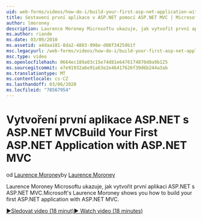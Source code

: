 ```yaml
---
uid: web-forms/videos/how-do-i/build-your-first-asp-net-application-with-asp-net-mvc
title: Sestavení první aplikace v ASP.NET pomocí ASP.NET MVC | Microsoft Docs
author: lmoroney
description: Laurence Moroney Microsoftu ukazuje, jak vytvořit první aplikaci ASP.NET s ASP.NET MVC.
ms.author: riande
ms.date: 03/09/2010
ms.assetid: a4daa181-8da2-4883-998e-d08f34259b1f
msc.legacyurl: /web-forms/videos/how-do-i/build-your-first-asp-net-application-with-asp-net-mvc
msc.type: video
ms.openlocfilehash: 0664ec189a03c15e74d81e6476174870d0a9b125
ms.sourcegitcommit: e7e91932a6e91a63e2e46417626f39d6b244a3ab
ms.translationtype: MT
ms.contentlocale: cs-CZ
ms.lasthandoff: 03/06/2020
ms.locfileid: "78567954"
---
```

# <a name="build-your-first-aspnet-application-with-aspnet-mvc"></a><span data-ttu-id="74a0e-103">Vytvoření první aplikace ASP.NET s ASP.NET MVC</span><span class="sxs-lookup"><span data-stu-id="74a0e-103">Build Your First ASP.NET Application with ASP.NET MVC</span></span>

<span data-ttu-id="74a0e-104">od [Laurence Moroney](https://github.com/lmoroney)</span><span class="sxs-lookup"><span data-stu-id="74a0e-104">by [Laurence Moroney](https://github.com/lmoroney)</span></span>

<span data-ttu-id="74a0e-105">Laurence Moroney Microsoftu ukazuje, jak vytvořit první aplikaci ASP.NET s ASP.NET MVC.</span><span class="sxs-lookup"><span data-stu-id="74a0e-105">Microsoft's Laurence Moroney shows you how to build your first ASP.NET application with ASP.NET MVC.</span></span>

[<span data-ttu-id="74a0e-106">&#9654;Sledovat video (18 minut)</span><span class="sxs-lookup"><span data-stu-id="74a0e-106">&#9654; Watch video (18 minutes)</span></span>](https://channel9.msdn.com/Blogs/ASP-NET-Site-Videos/build-your-first-asp-net-application-with-asp-net-mvc)
